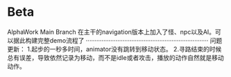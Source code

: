 # Beta
AlphaWork Main Branch
在主干的navigation版本上加入了怪、npc以及AI。可以据此构建完整demo流程了 
······································································ 
问题更新： 
1.起步的一秒多时间，animator没有跳转到移动状态。 
2.寻路结束的时候总有误差，导致依然记录为移动，而不是idle或者攻击，播放的动作自然就是移动动作。 

